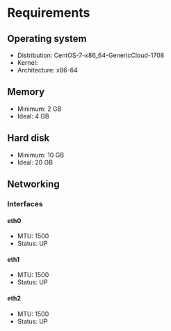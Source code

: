 # Requirements

## Operating system

* Distribution: CentOS-7-x86_64-GenericCloud-1708
* Kernel:
* Architecture: x86-64

## Memory

* Minimum: 2 GB
* Ideal: 4 GB

## Hard disk

* Minimum: 10 GB
* Ideal: 20 GB

## Networking

### Interfaces

#### eth0

* MTU: 1500
* Status: UP

#### eth1

* MTU: 1500
* Status: UP

#### eth2

* MTU: 1500
* Status: UP